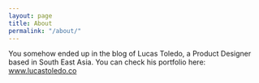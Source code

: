 ```yaml
---
layout: page
title: About
permalink: "/about/"
---
```

You somehow ended up in the blog of Lucas Toledo, a Product Designer based in South East Asia. You can check his portfolio here: www.lucastoledo.co